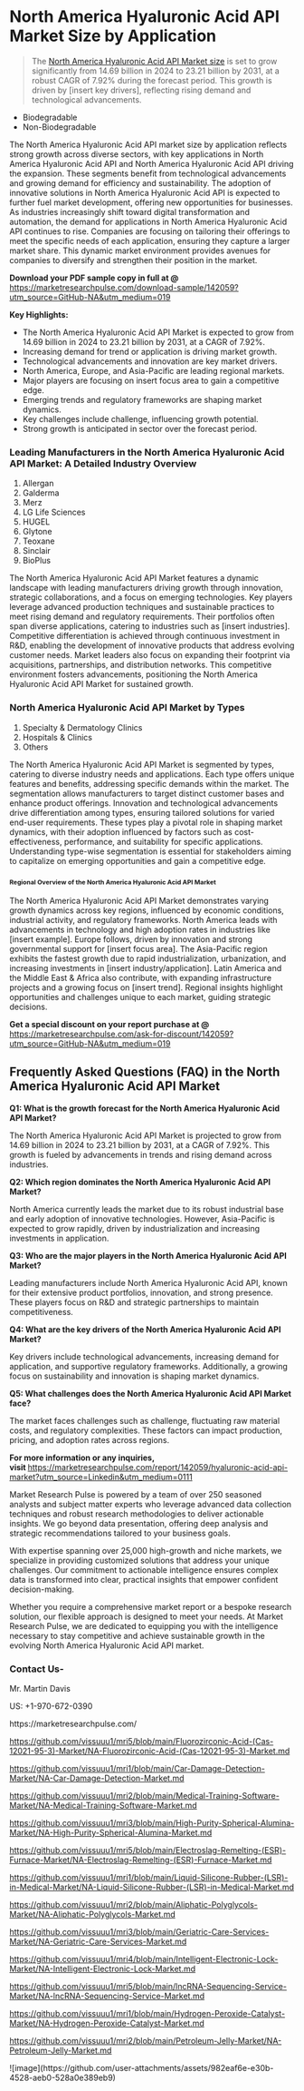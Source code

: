 <h1>North America Hyaluronic Acid API Market&nbsp;Size by Application</h1><blockquote><p>The <a href="https://marketresearchpulse.com/download-sample/142059?utm_source=GitHub-NA&amp;utm_medium=019">North America Hyaluronic Acid API Market size</a> is set to grow significantly from 14.69 billion in 2024 to 23.21 billion by 2031, at a robust CAGR of 7.92% during the forecast period. This growth is driven by [insert key drivers], reflecting rising demand and technological advancements.</p></blockquote><ul><li>Biodegradable<li> Non-Biodegradable</li></ul><p>The North America Hyaluronic Acid API market size by application reflects strong growth across diverse sectors, with key applications in North America Hyaluronic Acid API and North America Hyaluronic Acid API driving the expansion. These segments benefit from technological advancements and growing demand for efficiency and sustainability. The adoption of innovative solutions in North America Hyaluronic Acid API is expected to further fuel market development, offering new opportunities for businesses. As industries increasingly shift toward digital transformation and automation, the demand for applications in North America Hyaluronic Acid API continues to rise. Companies are focusing on tailoring their offerings to meet the specific needs of each application, ensuring they capture a larger market share. This dynamic market environment provides avenues for companies to diversify and strengthen their position in the market.</p><p><strong>Download your PDF sample copy in full at @ </strong><a href="https://marketresearchpulse.com/download-sample/142059?utm_source=GitHub-NA&amp;utm_medium=019">https://marketresearchpulse.com/download-sample/142059?utm_source=GitHub-NA&amp;utm_medium=019</a></p><p><strong>Key Highlights: </strong></p><ul><li>The North America Hyaluronic Acid API Market is expected to grow from 14.69 billion in 2024 to 23.21 billion by 2031, at a CAGR of 7.92%.</li><li>Increasing demand for trend or application is driving market growth.</li><li>Technological advancements and innovation are key market drivers.</li><li>North America, Europe, and Asia-Pacific are leading regional markets.</li><li>Major players are focusing on insert focus area to gain a competitive edge.</li><li>Emerging trends and regulatory frameworks are shaping market dynamics.</li><li>Key challenges include challenge, influencing growth potential.</li><li>Strong growth is anticipated in sector over the forecast period.</li></ul><h3>Leading Manufacturers in the North America Hyaluronic Acid API Market: A Detailed Industry Overview</h3><ol><li>Allergan</li><li>Galderma</li><li>Merz</li><li>LG Life Sciences</li><li>HUGEL</li><li>Glytone</li><li>Teoxane</li><li>Sinclair</li><li>BioPlus</li></ol><div class="flex max-w-full flex-col flex-grow"><div class="min-h-8 text-message flex w-full flex-col items-end gap-2 whitespace-normal break-words [.text-message+&amp;]:mt-5" dir="auto" data-message-author-role="assistant" data-message-id="fd8432e4-4910-450d-b182-61b7bfb0a01f" data-message-model-slug="gpt-4o"><div class="flex w-full flex-col gap-1 empty:hidden first:pt-[3px]"><div class="markdown prose w-full break-words dark:prose-invert light"><p>The North America Hyaluronic Acid API Market features a dynamic landscape with leading manufacturers driving growth through innovation, strategic collaborations, and a focus on emerging technologies. Key players leverage advanced production techniques and sustainable practices to meet rising demand and regulatory requirements. Their portfolios often span diverse applications, catering to industries such as [insert industries]. Competitive differentiation is achieved through continuous investment in R&amp;D, enabling the development of innovative products that address evolving customer needs. Market leaders also focus on expanding their footprint via acquisitions, partnerships, and distribution networks. This competitive environment fosters advancements, positioning the North America Hyaluronic Acid API Market for sustained growth.</p></div></div></div></div><h3>North America Hyaluronic Acid API Market by Types</h3><ol><li>Specialty & Dermatology Clinics<li> Hospitals & Clinics<li> Others</li></ol><div class="flex max-w-full flex-col flex-grow"><div class="min-h-8 text-message flex w-full flex-col items-end gap-2 whitespace-normal break-words [.text-message+&amp;]:mt-5" dir="auto" data-message-author-role="assistant" data-message-id="084470be-0bb7-4664-bddf-5156b4f41249" data-message-model-slug="gpt-4o-mini"><div class="flex w-full flex-col gap-1 empty:hidden first:pt-[3px]"><div class="markdown prose w-full break-words dark:prose-invert light"><p>The North America Hyaluronic Acid API Market is segmented by types, catering to diverse industry needs and applications. Each type offers unique features and benefits, addressing specific demands within the market. The segmentation allows manufacturers to target distinct customer bases and enhance product offerings. Innovation and technological advancements drive differentiation among types, ensuring tailored solutions for varied end-user requirements. These types play a pivotal role in shaping market dynamics, with their adoption influenced by factors such as cost-effectiveness, performance, and suitability for specific applications. Understanding type-wise segmentation is essential for stakeholders aiming to capitalize on emerging opportunities and gain a competitive edge.</p></div></div></div></div><h3><span style="font-size: 11px;">Regional Overview of the North America Hyaluronic Acid API Market</span></h3><div class="flex max-w-full flex-col flex-grow"><div class="min-h-8 text-message flex w-full flex-col items-end gap-2 whitespace-normal break-words [.text-message+&amp;]:mt-5" dir="auto" data-message-author-role="assistant" data-message-id="e9038762-ce64-4e30-91c9-9bd413514231" data-message-model-slug="gpt-4o-mini"><div class="flex w-full flex-col gap-1 empty:hidden first:pt-[3px]"><div class="markdown prose w-full break-words dark:prose-invert light"><p>The North America Hyaluronic Acid API Market demonstrates varying growth dynamics across key regions, influenced by economic conditions, industrial activity, and regulatory frameworks. North America leads with advancements in technology and high adoption rates in industries like [insert example]. Europe follows, driven by innovation and strong governmental support for [insert focus area]. The Asia-Pacific region exhibits the fastest growth due to rapid industrialization, urbanization, and increasing investments in [insert industry/application]. Latin America and the Middle East &amp; Africa also contribute, with expanding infrastructure projects and a growing focus on [insert trend]. Regional insights highlight opportunities and challenges unique to each market, guiding strategic decisions.</p></div></div></div></div><p><strong>Get a special discount on your report purchase at @ </strong><a href="https://marketresearchpulse.com/ask-for-discount/142059?utm_source=GitHub-NA&amp;utm_medium=019">https://marketresearchpulse.com/ask-for-discount/142059?utm_source=GitHub-NA&amp;utm_medium=019</a></p><h2>Frequently Asked Questions (FAQ) in the North America Hyaluronic Acid API Market</h2><p><strong>Q1: What is the growth forecast for the North America Hyaluronic Acid API Market?</strong></p><p>The North America Hyaluronic Acid API Market is projected to grow from 14.69 billion in 2024 to 23.21 billion by 2031, at a CAGR of 7.92%. This growth is fueled by advancements in trends and rising demand across industries.</p><p><strong>Q2: Which region dominates the North America Hyaluronic Acid API Market?</strong></p><p>North America currently leads the market due to its robust industrial base and early adoption of innovative technologies. However, Asia-Pacific is expected to grow rapidly, driven by industrialization and increasing investments in application.</p><p><strong>Q3: Who are the major players in the North America Hyaluronic Acid API Market?</strong></p><p>Leading manufacturers include North America Hyaluronic Acid API, known for their extensive product portfolios, innovation, and strong presence. These players focus on R&amp;D and strategic partnerships to maintain competitiveness.</p><p><strong>Q4: What are the key drivers of the North America Hyaluronic Acid API Market?</strong></p><p>Key drivers include technological advancements, increasing demand for application, and supportive regulatory frameworks. Additionally, a growing focus on sustainability and innovation is shaping market dynamics.</p><p><strong>Q5: What challenges does the North America Hyaluronic Acid API Market face?</strong></p><p>The market faces challenges such as challenge, fluctuating raw material costs, and regulatory complexities. These factors can impact production, pricing, and adoption rates across regions.</p><p><strong>For more information or any inquiries, visit&nbsp;</strong><a href="https://marketresearchpulse.com/report/142059/hyaluronic-acid-api-market?utm_source=Linkedin&utm_medium=0111">https://marketresearchpulse.com/report/142059/hyaluronic-acid-api-market?utm_source=Linkedin&utm_medium=0111</a></p><p>Market Research Pulse is powered by a team of over 250 seasoned analysts and subject matter experts who leverage advanced data collection techniques and robust research methodologies to deliver actionable insights. We go beyond data presentation, offering deep analysis and strategic recommendations tailored to your business goals.</p><p>With expertise spanning over 25,000 high-growth and niche markets, we specialize in providing customized solutions that address your unique challenges. Our commitment to actionable intelligence ensures complex data is transformed into clear, practical insights that empower confident decision-making.</p><p>Whether you require a comprehensive market report or a bespoke research solution, our flexible approach is designed to meet your needs. At Market Research Pulse, we are dedicated to equipping you with the intelligence necessary to stay competitive and achieve sustainable growth in the evolving North America Hyaluronic Acid API market.</p><h3><strong>Contact Us-</strong></h3><p>Mr. Martin Davis</p><p>US: +1-970-672-0390</p><p>https://marketresearchpulse.com/</p><p><a href="https://github.com/vissuuu1/mri5/blob/main/Fluorozirconic-Acid-(Cas-12021-95-3)-Market/NA-Fluorozirconic-Acid-(Cas-12021-95-3)-Market.md">https://github.com/vissuuu1/mri5/blob/main/Fluorozirconic-Acid-(Cas-12021-95-3)-Market/NA-Fluorozirconic-Acid-(Cas-12021-95-3)-Market.md</a></p><p><a href="https://github.com/vissuuu1/mri1/blob/main/Car-Damage-Detection-Market/NA-Car-Damage-Detection-Market.md">https://github.com/vissuuu1/mri1/blob/main/Car-Damage-Detection-Market/NA-Car-Damage-Detection-Market.md</a></p><p><a href="https://github.com/vissuuu1/mri2/blob/main/Medical-Training-Software-Market/NA-Medical-Training-Software-Market.md">https://github.com/vissuuu1/mri2/blob/main/Medical-Training-Software-Market/NA-Medical-Training-Software-Market.md</a></p><p><a href="https://github.com/vissuuu1/mri3/blob/main/High-Purity-Spherical-Alumina-Market/NA-High-Purity-Spherical-Alumina-Market.md">https://github.com/vissuuu1/mri3/blob/main/High-Purity-Spherical-Alumina-Market/NA-High-Purity-Spherical-Alumina-Market.md</a></p><p><a href="https://github.com/vissuuu1/mri5/blob/main/Electroslag-Remelting-(ESR)-Furnace-Market/NA-Electroslag-Remelting-(ESR)-Furnace-Market.md">https://github.com/vissuuu1/mri5/blob/main/Electroslag-Remelting-(ESR)-Furnace-Market/NA-Electroslag-Remelting-(ESR)-Furnace-Market.md</a></p><p><a href="https://github.com/vissuuu1/mri1/blob/main/Liquid-Silicone-Rubber-(LSR)-in-Medical-Market/NA-Liquid-Silicone-Rubber-(LSR)-in-Medical-Market.md">https://github.com/vissuuu1/mri1/blob/main/Liquid-Silicone-Rubber-(LSR)-in-Medical-Market/NA-Liquid-Silicone-Rubber-(LSR)-in-Medical-Market.md</a></p><p><a href="https://github.com/vissuuu1/mri2/blob/main/Aliphatic-Polyglycols-Market/NA-Aliphatic-Polyglycols-Market.md">https://github.com/vissuuu1/mri2/blob/main/Aliphatic-Polyglycols-Market/NA-Aliphatic-Polyglycols-Market.md</a></p><p><a href="https://github.com/vissuuu1/mri3/blob/main/Geriatric-Care-Services-Market/NA-Geriatric-Care-Services-Market.md">https://github.com/vissuuu1/mri3/blob/main/Geriatric-Care-Services-Market/NA-Geriatric-Care-Services-Market.md</a></p><p><a href="https://github.com/vissuuu1/mri4/blob/main/Intelligent-Electronic-Lock-Market/NA-Intelligent-Electronic-Lock-Market.md">https://github.com/vissuuu1/mri4/blob/main/Intelligent-Electronic-Lock-Market/NA-Intelligent-Electronic-Lock-Market.md</a></p><p><a href="https://github.com/vissuuu1/mri5/blob/main/lncRNA-Sequencing-Service-Market/NA-lncRNA-Sequencing-Service-Market.md">https://github.com/vissuuu1/mri5/blob/main/lncRNA-Sequencing-Service-Market/NA-lncRNA-Sequencing-Service-Market.md</a></p><p><a href="https://github.com/vissuuu1/mri1/blob/main/Hydrogen-Peroxide-Catalyst-Market/NA-Hydrogen-Peroxide-Catalyst-Market.md">https://github.com/vissuuu1/mri1/blob/main/Hydrogen-Peroxide-Catalyst-Market/NA-Hydrogen-Peroxide-Catalyst-Market.md</a></p><p><a href="https://github.com/vissuuu1/mri2/blob/main/Petroleum-Jelly-Market/NA-Petroleum-Jelly-Market.md">https://github.com/vissuuu1/mri2/blob/main/Petroleum-Jelly-Market/NA-Petroleum-Jelly-Market.md</a></p>
![image](https://github.com/user-attachments/assets/982eaf6e-e30b-4528-aeb0-528a0e389eb9)
